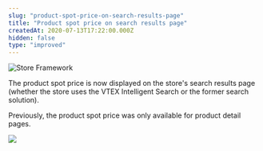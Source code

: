 ```yaml
---
slug: "product-spot-price-on-search-results-page"
title: "Product spot price on search results page"
createdAt: 2020-07-13T17:22:00.000Z
hidden: false
type: "improved"
---
```


![Store Framework](https://raw.githubusercontent.com/vtexdocs/dev-portal-content/main/images/product-spot-price-on-search-results-page-0.png)

The product spot price is now displayed on the store's search results page (whether the store uses the VTEX Intelligent Search or the former search solution).

Previously, the product spot price was only available for product detail pages.

![](https://raw.githubusercontent.com/vtexdocs/dev-portal-content/main/images/product-spot-price-on-search-results-page-1.png)
